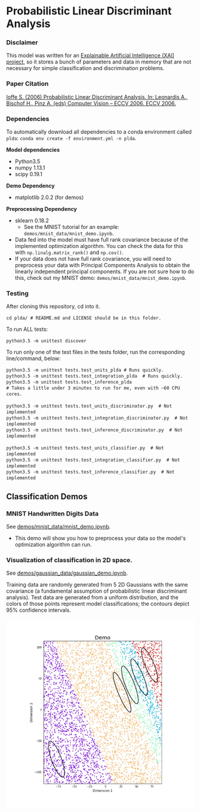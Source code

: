 # Probabilistic Linear Discriminant Analysis

### Disclaimer
This model was written for
 an [Explainable Artificial Intelligence (XAI) project](
     http://shaftolab.com/people.html), 
 so it stores a bunch of parameters and data in memory that 
 are not necessary for simple classification and discrimination problems.

### Paper Citation
[Ioffe S. (2006) Probabilistic Linear Discriminant Analysis. 
 In: Leonardis A., Bischof H., Pinz A. (eds) Computer Vision – ECCV 2006. 
 ECCV 2006.](
 https://link.springer.com/chapter/10.1007/11744085_41)

### Dependencies
To automatically download all dependencies to a conda environment called 
 `plda`: `conda env create -f environment.yml -n plda`.

__Model dependencies__
- Python3.5
- numpy 1.13.1
- scipy 0.19.1

__Demo Dependency__
- matplotlib 2.0.2  (for demos) 

__Preprocessing Dependency__
- sklearn 0.18.2
  - See the MNIST tutorial for an example: 
     `demos/mnist_data/mnist_demo.ipynb`.
- Data fed into the model must have full rank covariance because of the
   implemented optimization algorithm.
  You can check the data for this with `np.linalg.matrix_rank()` and
   `np.cov()`.
- If your data does not have full rank covariance, 
   you will need to preprocess your data with Principal Components Analysis
   to obtain the linearly independent principal components. 
  If you are not sure how to do this, check out my MNIST demo: 
   `demos/mnist_data/mnist_demo.ipynb`.

### Testing

After cloning this repository, cd into it.
``` shell
cd plda/ # README.md and LICENSE should be in this folder.
```

To run ALL tests:
``` shell
python3.5 -m unittest discover
```

To run only one of the test files in the tests folder, 
 run the corresponding line/command, below:
``` shell
python3.5 -m unittest tests.test_units_plda # Runs quickly.
python3.5 -m unittest tests.test_integration_plda  # Runs quickly.
python3.5 -m unittest tests.test_inference_plda 
# Takes a little under 3 minutes to run for me, even with ~60 CPU cores.

python3.5 -m unittest tests.test_units_discriminator.py  # Not implemented
python3.5 -m unittest tests.test_integration_discriminator.py  # Not implemented
python3.5 -m unittest tests.test_inference_discriminator.py  # Not implemented

python3.5 -m unittest tests.test_units_classifier.py  # Not implemented
python3.5 -m unittest tests.test_integration_classifier.py  # Not implemented
python3.5 -m unittest tests.test_inference_classifier.py  # Not implemented
```

## Classification Demos

### MNIST Handwritten Digits Data
See [demos/mnist_data/mnist_demo.ipynb](
     ./demos/mnist_data/mnist_demo.ipynb).
- This demo will show you how to preprocess your data so the model's
   optimization algorithm can run.

### Visualization of classification in 2D space.
See [demos/gaussian_data/gaussian_demo.ipynb](
     ./demos/gaussian_data/gaussian_demo.ipynb).

Training data are randomly generated from 5 2D Gaussians with 
 the same covariance (a fundamental assumption of
 probabilistic linear discriminant analysis).
Test data are generated from a uniform distribution, 
 and the colors of those points represent model classifications; 
 the contours depict 95% confidence intervals. 

![Figure 1-1](/demos/gaussian_data/classification_demo.jpg?raw=True)
